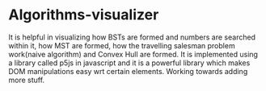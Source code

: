 # Algorithms-visualizer
It is helpful in visualizing how BSTs are formed and numbers are searched within it, how MST are formed, how the travelling salesman problem work(naive algorithm) and Convex Hull are formed.
It is implemented using a library called p5js in javascript and it is a powerful library which makes DOM manipulations easy wrt certain elements.
Working towards adding more stuff.
